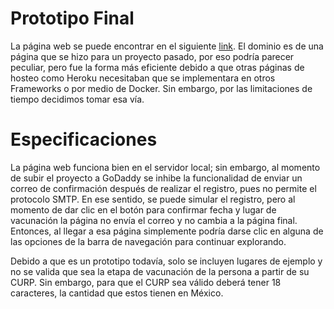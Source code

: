 # Prototipo Final
La página web se puede encontrar en el siguiente [link](http://www.secundaria58vgm.com/Inicio.aspx). El dominio es de una página que se hizo para un proyecto pasado, por eso podría parecer peculiar, pero fue la forma más eficiente debido a que otras páginas de hosteo como Heroku necesitaban que se implementara en otros Frameworks o por medio de Docker. Sin embargo, por las limitaciones de tiempo decidimos tomar esa vía.

# Especificaciones
La página web funciona bien en el servidor local; sin embargo, al momento de subir el proyecto a GoDaddy se inhibe la funcionalidad de enviar un correo de confirmación después de realizar el registro, pues no permite el protocolo SMTP. En ese sentido, se puede simular el registro, pero al momento de dar clic en el botón para confirmar fecha y lugar de vacunación la página no envía el correo y no cambia a la página final. 
Entonces, al llegar a esa página simplemente podría darse clic en alguna de las opciones de la barra de navegación para continuar explorando.

Debido a que es un prototipo todavía, solo se incluyen lugares de ejemplo y no se valida que sea la etapa de vacunación de la persona a partir de su CURP. Sin embargo, para que el CURP sea válido deberá tener 18 caracteres, la cantidad que estos tienen en México.



